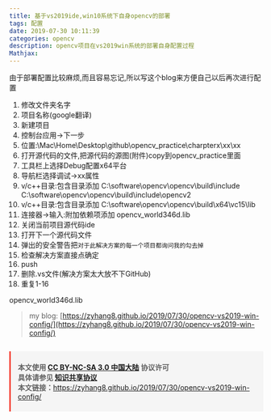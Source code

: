```yaml
---
title: 基于vs2019ide,win10系统下自身opencv的部署
tags: 配置
date: 2019-07-30 10:11:39
categories: opencv
description: opencv项目在vs2019win系统的部署自身配置过程
Mathjax:
---
```


由于部署配置比较麻烦,而且容易忘记,所以写这个blog来方便自己以后再次进行配置

1. 修改文件夹名字
2. 项目名称(google翻译)
3. 新建项目
4. 控制台应用->下一步
5. 位置:\\Mac\Home\Desktop\github\opencv_practice\charpterx\xx\xx
6. 打开源代码的文件,把源代码的源图(附件)copy到opencv_practice里面
7. 工具栏上选择Debug配置x64平台
8. 导航栏选择调试->xx属性
9. v/c++目录:包含目录添加  C:\software\opencv\opencv\build\include   C:\software\opencv\opencv\build\include\opencv2
10. v/c++目录:包含目录添加  C:\software\opencv\opencv\build\x64\vc15\lib
11. 连接器->输入:附加依赖项添加   opencv_world346d.lib
12. 关闭当前项目源代码ide
13. 打开下一个源代码文件
14. 弹出的安全警告把```对于此解决方案的每一个项目都询问我的勾去掉```
15. 检查解决方案直接点确定
16. push
17. 删除.vs文件(解决方案太大放不下GitHub)
18. 重复1-16

opencv_world346d.lib

>my blog: [https://zyhang8.github.io/2019/07/30/opencv-vs2019-win-config/](https://zyhang8.github.io/2019/07/30/opencv-vs2019-win-config/)

<blockquote style="margin: 2em 0 0;padding: 0.5em 1em;border-left: 3px solid #F44336;background-color: #F5F5F5;list-style: none;"><p> <strong>本文使用 <a href="https://creativecommons.org/licenses/by-nc-sa/3.0/cn/">CC BY-NC-SA 3.0 中国大陆</a> 协议许可<br>具体请参见 <a href="https://zyhang8.github.io/agree/">知识共享协议</a></strong><br> <strong>本文链接：</strong><a href="https://zyhang8.github.io/2019/07/30/opencv-vs2019-win-config/">https://zyhang8.github.io/2019/07/30/opencv-vs2019-win-config/</a></p></blockquote>
